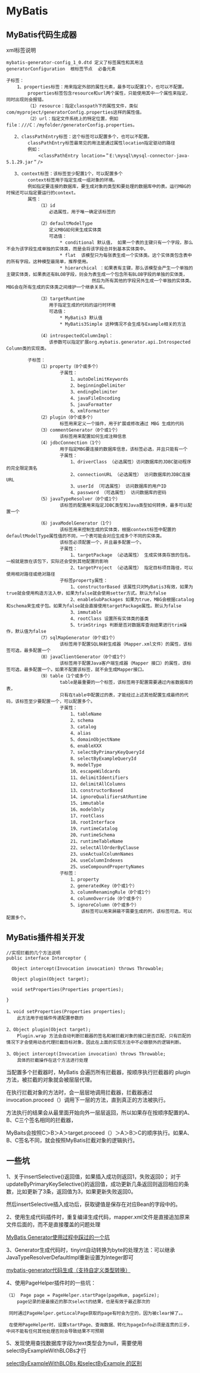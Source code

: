 # MyBatis

## MyBatis代码生成器

xml标签说明

    mybatis-generator-config_1_0.dtd 定义了标签属性和其用法
    generatorConfiguration  根标签节点  必备元素

    子标签：
        1、properties标签：用来指定外部的属性元素，最多可以配置1个，也可以不配置。
            properties标签包含resource和url两个属性，只能使用其中一个属性来指定，同时出现则会报错。
            （1）resource：指定classpath下的属性文件，类似com/myproject/generatorConfig.properties这样的属性值。
            （2）url：指定文件系统上的特定位置，例如file：///C：/myfolder/generatorConfig.properties。

       2、classPathEntry标签：这个标签可以配置多个，也可以不配置。
            classPathEntry标签最常见的用法是通过属性location指定驱动的路径
            例如：
                <classPathEntry location=＂E:\mysql\mysql-connector-java-5.1.29.jar＂/>

       3、context标签：该标签至少配置1个，可以配置多个
            context标签用于指定生成一组对象的环境。
            例如指定要连接的数据库，要生成对象的类型和要处理的数据库中的表。运行MBG的时候还可以指定要运行的context。
            属性：
                （1）id
                    必选属性，用于唯一确定该标签的

                （2）defaultModelType
                    定义MBG如何来生成实体类
                    可选值：
                        * conditional 默认值， 如果一个表的主键只有一个字段，那么不会为该字段生成单独的实体类，而是会将该字段合并到基本实体类中。
                        * flat  该模型只为每张表生成一个实体类。这个实体类包含表中的所有字段。这种模型最简单，推荐使用。
                        * hierarchical ：如果表有主键，那么该模型会产生一个单独的主键实体类，如果表还有BLOB字段，则会为表生成一个包含所有BLOB字段的单独的实体类，
                                    然后为所有其他的字段另外生成一个单独的实体类。MBG会在所有生成的实体类之间维护一个继承关系。

                （3）targetRuntime
                    用于指定生成的代码的运行时环境
                    可选值：
                        * MyBatis3 默认值
                        * MyBatis3Simple 这种情况不会生成与Example相关的方法

                （4）introspectedColumnImpl：
                    该参数可以指定扩展org.mybatis.generator.api.Introspected Column类的实现类。

            子标签：
                （1）property（0个或多个）
                        子属性：
                            1、autoDelimitKeywords
                            2、beginningDelimiter
                            3、endingDelimiter
                            4、javaFileEncoding
                            5、javaFormatter
                            6、xmlFormatter
                （2）plugin（0个或多个）
                        标签用来定义一个插件，用于扩展或修改通过 MBG 生成的代码
                （3）commentGenerator（0个或1个）
                        该标签用来配置如何生成注释信息
                （4）jdbcConnection（1个）
                        用于指定MBG要连接的数据库信息，该标签必选，并且只能有一个
                        子属性：
                            1、driverClass （必选属性）访问数据库的JDBC驱动程序的完全限定类名
                            2、connectionURL （必选属性） 访问数据库的JDBC连接URL
                            3、userId （可选属性） 访问数据库的用户ID
                            4、password （可选属性） 访问数据库的密码
                （5）javaTypeResolver（0个或1个）
                        该标签的配置用来指定JDBC类型和Java类型如何转换，最多可以配置一个

                （6）javaModelGenerator（1个）
                        该标签用来控制生成的实体类，根据context标签中配置的defaultModelType属性值的不同，一个表可能会对应生成多个不同的实体类。
                        该标签必须配置一个，并且最多配置一个。
                        子属性：
                            1、targetPackage （必选属性） 生成实体类存放的包名。一般就是放在该包下，实际还会受到其他配置的影响
                            2、targetProject （必选属性） 指定目标项目路径，可以使用相对路径或绝对路径
                        子标签property属性：
                            1、constructorBased 该属性只对MyBatis3有效，如果为true就会使用构造方法入参，如果为false就会使用setter方式。默认为false
                            2、enableSubPackages 如果为true，MBG会根据catalog和schema来生成子包。如果为false就会直接使用targetPackage属性。默认为false
                            3、immutable
                            4、rootClass 设置所有实体类的基类
                            5、trimStrings 判断是否对数据库查询结果进行trim操作，默认值为false
                （7）sqlMapGenerator（0个或1个）
                        该标签用于配置SQL映射生成器（Mapper.xml文件）的属性，该标签可选，最多配置一个
                （8）javaClientGenerator（0个或1个）
                        该标签用于配置Java客户端生成器（Mapper 接口）的属性，该标签可选，最多配置一个。如果不配置该标签，就不会生成Mapper接口。
                （9）table（1个或多个）
                        table是最重要的一个标签，该标签用于配置需要通过内省数据库的表，
                        只有在table中配置过的表，才能经过上述其他配置生成最终的代码，该标签至少要配置一个，可以配置多个。
                        子属性：
                            1、tableName
                            2、schema
                            3、catalog
                            4、alias
                            5、domainObjectName
                            6、enableXXX
                            7、selectByPrimaryKeyQueryId
                            8、selectByExampleQueryId
                            9、modelType
                            10、escapeWildcards
                            11、delimitIdentifiers
                            12、delimitAllColumns
                            13、constructorBased
                            14、ignoreQualifiersAtRuntime
                            15、immutable
                            16、modelOnly
                            17、rootClass
                            18、rootInterface
                            19、runtimeCatalog
                            20、runtimeSchema
                            21、runtimeTableName
                            22、selectAllOrderByClause
                            23、useActualColumnNames
                            24、useColumnIndexes
                            25、useCompoundPropertyNames
                        子标签：
                            1、property
                            2、generatedKey（0个或1个）
                            3、columnRenamingRule（0个或1个）
                            4、columnOverride（0个或多个）
                            5、ignoreColumn（0个或多个）
                                该标签可以用来屏蔽不需要生成的列，该标签可选，可以配置多个。

## MyBatis插件相关开发

    //实现拦截的几个方法说明
    public interface Interceptor {

      Object intercept(Invocation invocation) throws Throwable;

      Object plugin(Object target);

      void setProperties(Properties properties);

    }

    1、void setProperties(Properties properties);
        此方法用于给插件传递配置参数的

    2、Object plugin(Object target);
        Plugin.wrap 方法会自动判断拦截器的签名和被拦截对象的接口是否匹配，只有匹配的情况下才会使用动态代理拦截目标对象，因此在上面的实现方法中不必做额外的逻辑判断。

    3、Object intercept(Invocation invocation) throws Throwable;
        具体的拦截操作在这个方法进行处理

当配置多个拦截器时，MyBatis 会遍历所有拦截器，按顺序执行拦截器的 plugin 方法，被拦截的对象就会被层层代理。

在执行拦截对象的方法时，会一层层地调用拦截器，拦截器通过invocation.proceed（）调用下一层的方法，直到真正的方法被执行。

方法执行的结果会从最里面开始向外一层层返回，所以如果存在按顺序配置的A、B、C三个签名相同的拦截器，

MyBaits会按照C＞B＞A＞target.proceed（）＞A＞B＞C的顺序执行。如果A、B、C签名不同，就会按照MyBatis拦截对象的逻辑执行。

## 一些坑

1、关于insertSelective()返回值，如果插入成功则返回1，失败返回0；
对于updateByPrimaryKeySelective()的返回值，成功更新几条返回则返回相应的条数，比如更新了3条，返回值为3，如果更新失败返回0。

然后insertSelective插入成功后，获取键值是保存在对应Bean的字段中的。


2、使用生成代码插件时，重复编译生成代码，mapper.xml文件是直接追加原来文件后面的，而不是直接覆盖的问题处理

[MyBatis Generator使用过程中踩过的一个坑](https://www.jianshu.com/p/65daea588077)


3、Generator生成代码时，tinyint自动转换为byte的处理方法：可以继承JavaTypeResolverDefaultImpl重新设置为Integer即可

[mybatis-generator代码生成（支持自定义类型转换）](https://blog.csdn.net/lichuangcsdn/article/details/80873737)


4、使用PageHelper插件时的一些坑：

    （1） Page page = PageHelper.startPage(pageNum, pageSize);
        page记录的是最接近的那次select的结果，也是有效于最近那次的

     同时通过PageHelper.getLocalPage获取的page有时会为空的，因为被clear掉了。。

     在使用PageHelper时，设置startPage、查询数据、转化为pageInfo必须是连贯的三步，中间不能有任何其他处理否则会导致结果不可预期
     
5、发现使用查找数据库字段为text类型会为null，需要使用selectByExampleWithBLOBs才行

[selectByExampleWithBLOBs 和selectByExample 的区别](https://blog.csdn.net/make_a_great_effort/article/details/88239476)